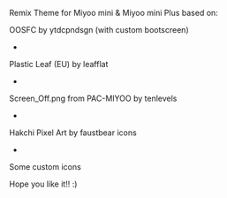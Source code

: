 Remix Theme for Miyoo mini & Miyoo mini Plus based on:

OOSFC by ytdcpndsgn (with custom bootscreen)

+

Plastic Leaf (EU) by leafflat

+

Screen_Off.png from PAC-MIYOO by tenlevels

+

Hakchi Pixel Art by faustbear icons

+

Some custom icons

Hope you like it!! :)
